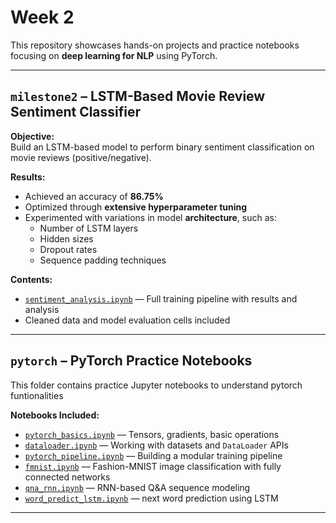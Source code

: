 # Week 2

This repository showcases hands-on projects and practice notebooks focusing on **deep learning for NLP** using PyTorch.

---

## `milestone2` –  LSTM-Based Movie Review Sentiment Classifier

**Objective:**  
Build an LSTM-based model to perform binary sentiment classification on movie reviews (positive/negative).

 **Results:**
- Achieved an accuracy of **86.75%**
- Optimized through **extensive hyperparameter tuning**
- Experimented with variations in model **architecture**, such as:
  - Number of LSTM layers
  - Hidden sizes
  - Dropout rates
  - Sequence padding techniques

 **Contents:**
- [`sentiment_analysis.ipynb`](./milestone2/sentiment_analysis.ipynb) — Full training pipeline with results and analysis
- Cleaned data and model evaluation cells included

---

## `pytorch` –  PyTorch Practice Notebooks

This folder contains practice Jupyter notebooks to  understand pytorch funtionalities

**Notebooks Included:**
- [`pytorch_basics.ipynb`](./pytorch/pytorch_basics.ipynb) — Tensors, gradients, basic operations
- [`dataloader.ipynb`](./pytorch/dataloader.ipynb) — Working with datasets and `DataLoader` APIs
- [`pytorch_pipeline.ipynb`](./pytorch/pytorch_pipeline.ipynb) — Building a modular training pipeline
- [`fmnist.ipynb`](./pytorch/fmnist.ipynb) — Fashion-MNIST image classification with fully connected networks
- [`qna_rnn.ipynb`](./pytorch/qna_rnn.ipynb) — RNN-based Q&A sequence modeling
- [`word_predict_lstm.ipynb`](./pytorch/word_predict_lstm.ipynb) — next word prediction using LSTM

---

